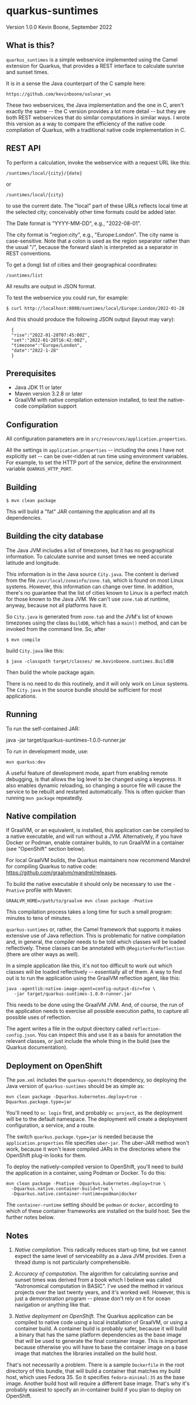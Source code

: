 # quarkus-suntimes
 
Version 1.0.0
Kevin Boone, September 2022

## What is this?

`quarkus_suntimes` is a simple webservice implemented using the Camel
extension for Quarkus, that provides a REST interface to calculate sunrise
and sunset times. 

It is in a sense the Java counterpart of the C sample here:

    https://github.com/kevinboone/solunar_ws

These two webservices, the Java implementation and the one in C, aren't
exactly the same -- the C version provides a lot more detail -- but
they are both REST webservices that do similar computations in
similar ways. I wrote this version as a way to compare the efficiency
of the native code compilation of Quarkus, with a traditional native code
implementation in C. 

## REST API

To perform a calculation, invoke the webservice with a request URL like this:

    /suntimes/local/{city}/{date}

or

    /suntimes/local/{city}

to use the current date. The "local" part of these URLs reflects local time
at the selected city; conceivably other time formats could be added later. 

The Date format is "YYYY-MM-DD", e.g., "2022-08-01".

The city format is "region:city", e.g., "Europe:London". The city name is
case-sensitive. Note that a colon is used as the region separator rather than
the usual "/", because the forward slash is interpreted as a separator in
REST conventions. 

To get a (long) list of cities and their geographical coordinates:

    /suntimes/list

All results are output in JSON format.

To test the webservice you could run, for example:

    $ curl http://localhost:8080/suntimes/local/Europe:London/2022-01-28

And this should produce the following JSON output (layout may vary):

      {
      "rise":"2022-01-28T07:45:00Z",
      "set":"2022-01-28T16:42:00Z",
      "timezone":"Europe/London",
      "date":"2022-1-28"
      }

## Prerequisites

- Java JDK 11 or later
- Maven version 3.2.8 or later
- GraalVM with native compilation extension installed, to test the native-code compilation support

## Configuration

All configuration parameters are in `src/resources/application.properties`.

All the settings in `application.properties` -- including the ones I have not
explicitly set -- can be over-ridden at run time using environment variables.
For example, to set the HTTP port of the service, define the environment
variable `QUARKUS_HTTP_PORT`. 

## Building

    $ mvn clean package

This will build a "fat" JAR containing the application and all its
dependencies. 

## Building the city database

The Java JVM includes a list of timezones, but it has no geographical
information. To calculate sunrise and sunset times we need accurate latitude
and longitude.

This information is in the Java source `City.java`. The content is
derived from the file `/usr/local/zoneinfo/zone.tab`, which is found on most
Linux systems. However, this information can change over time.  In addition,
there's no guarantee that the list of cities known to Linux is a perfect
match for those known to the Java JVM. We can't use `zone.tab` at runtime,
anyway, because not all platforms have it.

So `City.java` is generated from `zone.tab` and the JVM's list of known
timezones using the class `BuildDB`, which has a `main()` method, and can be
invoked from the command line. So, after

    $ mvn compile

build `City.java` like this:

    $ java -classpath target/classes/ me.kevinboone.suntimes.BuildDB
 
Then build the whole package again.

There is no need to do this routinely, and it will only work on Linux
systems. The `City.java` in the source bundle should be sufficient for most
applications.

## Running

To run the self-contained JAR: 

   java -jar target/quarkus-suntimes-1.0.0-runner.jar 

To run in development mode, use:

    mvn quarkus:dev

A useful feature of development mode, apart from enabling remote debugging,
is that allows the log level to be changed using a keypress. It also enables
dynamic reloading, so changing a source file will cause the service to be
rebuilt and restarted automatically. This is often quicker than running `mvn
package` repeatedly.

## Native compilation

If GraalVM, or an equivalent, is installed, this application can be compiled
to a native executable, and will run without a JVM. Alternatively, if you
have Docker or Podman, enable container builds, to run GraalVM in a container
(see "OpenShift" section below).

For local GraalVM builds, the Quarkus maintainers
now recommend Mandrel for compiling Quarkus to native code:
https://github.com/graalvm/mandrel/releases.

To build the native executable it should only be necessary to use the
`-Pnative` profile with Maven:

	GRAALVM_HOME=/path/to/graalvm mvn clean package -Pnative

This compilation process takes a long time for such a small program: 
minutes to tens of minutes. 

`quarkus-suntimes` or, rather, the Camel framework that supports it makes
extensive use of Java reflection. This is problematic for native 
compilation and, in general, the compiler needs to be told which classes
will be loaded reflectively. These classes can be annotated with
`@RegisterForReflection` (there are other ways as well).

In a simple application like this, it's not too difficult to work out
which classes will be loaded reflectively -- essentially all of them.
A way to find out is to run the application using the GraalVM 
reflection agent, like this:

    java -agentlib:native-image-agent=config-output-dir=foo \
       -jar target/quarkus-suntimes-1.0.0-runner.jar 

This needs to be done using the GraalVM JVM. And, of course, the 
run of the application needs to exercise all possible execution paths,
to capture all possible uses of reflection.

The agent writes a file in the output directory called 
`reflection-config.json`. You can inspect this and use it as a basis
for annotation the relevant classes, or just include the whole
thing in the build (see the Quarkus documentation).

## Deployment on OpenShift

The `pom.xml` includes the `quarkus-openshift` dependency, so deploying the
Java version of `quarkus-suntimes` should be as simple as:

    mvn clean package -Dquarkus.kubernetes.deploy=true -Dquarkus.package.type=jar

You'll need to `oc login` first, and probably `oc project`, as the deployment will
be to the default namespace. The deployment will create a deployment
configuration, a service, and a route. 

The switch `quarkus.package.type=jar` is needed because the 
`application.properties` file specifies `uber-jar`. The uber-JAR method
won't work, because it won't leave compiled JARs in the directories
where the OpenShift plug-in looks for them.

To deploy the natively-compiled version to OpenShift, you'll need to build
the application in a container, using Podman or Docker. To do this:

    mvn clean package -Pnative -Dquarkus.kubernetes.deploy=true \
      -Dquarkus.native.container-build=true \ 
      -Dquarkus.native.container-runtime=podman|docker

The `container-runtime` setting should be `podman` or `docker`, according to
which of these container frameworks are installed on the build
host. See the further notes below.

## Notes

1. _Native compilation_. This radically reduces start-up time, but we cannot 
expect the same level of serviceability as a Java JVM provides. Even
a thread dump is not particularly comprehensible. 

2. _Accuracy of computation_. The algorithm for calculating sunrise and
sunset times was derived from a book which I believe was called
"Astronomical computation in BASIC". I've used the method in various
projects over the last twenty years, and it's worked well. However, this
is just a demonstration program -- please don't rely on it for 
ocean navigation or anything like that.
 
3. _Native deployment on OpenShift_. The Quarkus application can be compiled
to native code using a local installation of GraalVM, or using a container
build. A container build is probably safer, because it will build a binary
that has the same platform dependencies as the base image that will be
used to generate the final container image. This is important because
otherwise you will have to base the container image on a base image
that matches the libraries installed on the build host.

That's not necessarily a problem. There is a sample `Dockerfile` in the
root directory of this bundle, that will build a container that 
matches my build host, which uses Fedora 35. So it specifies 
`fedora-minimal:35` as the base image. Another build host will 
require a different base image. That's why it's probably easiest to
specify an in-container build if you plan to deploy on OpenShift.

